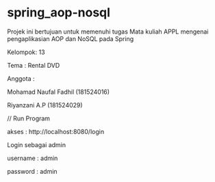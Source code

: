 # spring_aop-nosql
Projek ini bertujuan untuk memenuhi tugas Mata kuliah APPL mengenai pengaplikasian AOP dan NoSQL pada Spring

Kelompok: 13

Tema    : Rental DVD 

Anggota : 

Mohamad Naufal Fadhil (181524016)

Riyanzani A.P	        (181524029)



// Run Program 

akses : http://localhost:8080/login

Login sebagai admin 

username : admin

password : admin
